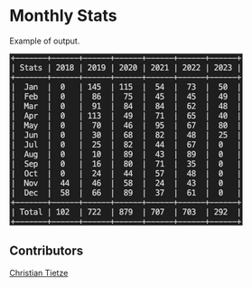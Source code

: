 # Monthly Stats

Example of output.  




![ZK Stats](ZK%20Monthly%20Stats.png)



## Contributors
[Christian Tietze](https://github.com/DivineDominion)
